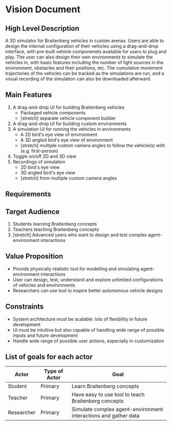 # Vision Document
## High Level Description
A 3D simulator for Braitenberg vehicles in custom arenas. Users are able to design the internal configuration of their vehicles using a drag-and-drop interface, with pre-built vehicle componenets available for users to plug and play. The user can also design their own environments to simulate the vehicles in, with basic features including the number of light sources in the environment, obstacles and their positions, etc. The cumulative movement trajectories of the vehicles can be tracked as the simulations are run, and a visual recording of the simulation can also be downloaded afterward.

## Main Features
1.  A drag-and-drop UI for building Braitenberg vehicles
    * Packaged vehicle components
    * [stretch] separate vehicle component builder
2.  A drag-and-drop UI for building custom environments
3.  A simulation UI for running the vehicles in environments
    * A 2D bird's eye view of environment
    * A 3D angled bird's eye view of environment
    * [stretch] multiple custom camera angles to follow the vehicle(s) with (e.g. first-person)
4.  Toggle on/off 2D and 3D view
5.  Recordings of simulation
    * 2D bird's eye view
    * 3D angled bird's eye view
    * [stretch] from multiple custom camera angles

## Requirements
## Target Audience
1. Students learning Braitenberg concepts
2. Teachers teaching Braitenberg concepts
3. [stretch] Advanced users who want to design and test complex agent-environment interactions

## Value Proposition
*  Provide physically realistic tool for modelling and simulating agent-environment interactions
*  User can design, test, understand and explore unlimited configurations of vehicles and environments
*  Researchers can use tool to inspire better autonomous vehicle designs

## Constraints
*  System architecture must be scalable: lots of flexibility in future development
*  UI must be intuitive but also capable of handling wide range of possible inputs and future development
*  Handle wide range of possible user actions, especially in customization

## List of goals for each actor
|  Actor       |  Type of Actor     |  Goal                                                               |
|--------------|--------------------|---------------------------------------------------------------------|
|  Student     |  Primary           |  Learn Braitenberg concepts                                         |
|  Teacher     |  Primary           |  Have easy to use tool to teach Braitenberg concepts                |
|  Researcher  |  Primary           |  Simulate complex agent-environment interactions and gather data    |
